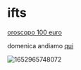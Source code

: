 # ifts
[oroscopo 100 euro](https://oroscopoastra.com/tema-natale/)

domenica andiamo [qui](https://www.postaperitif.club/)

![1652965748072](https://user-images.githubusercontent.com/107196199/174819354-f861c58d-35b4-44f2-bfab-b60b34e50cb9.jpg)
